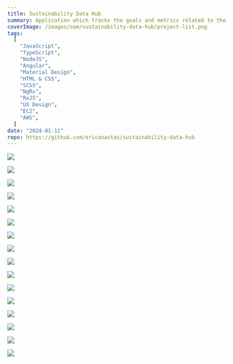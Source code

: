 ```yaml
---
title: Sustainability Data Hub
summary: Application which tracks the goals and metrics related to the energy use and carbon footprint of SOM projects
coverImage: /images/som/sustainability-data-hub/project-list.png
tags:
  [
    "JavaScript",
    "TypeScript",
    "NodeJS",
    "Angular",
    "Material Design",
    "HTML & CSS",
    "SCSS",
    "NgRx",
    "RxJS",
    "UX Design",
    "EC2",
    "AWS",
  ]
date: "2024-01-11"
repo: https://github.com/ericanastas/sustainability-data-hub
---
```


![](/images/som/sustainability-data-hub/project-summary.png)

![](/images/som/sustainability-data-hub/project-info.png)

![](/images/som/sustainability-data-hub/edit-project.png)

![](/images/som/sustainability-data-hub/goals.png)

![](/images/som/sustainability-data-hub/create-goal.png)

![](/images/som/sustainability-data-hub/create-cert-goal.png)

![](/images/som/sustainability-data-hub/edit-goal.png)

![](/images/som/sustainability-data-hub/analysis.png)

![](/images/som/sustainability-data-hub/create-task.png)

![](/images/som/sustainability-data-hub/edit-task.png)

![](/images/som/sustainability-data-hub/goal-metrics.png)

![](/images/som/sustainability-data-hub/goal-metrics2.png)

![](/images/som/sustainability-data-hub/client-review.png)

![](/images/som/sustainability-data-hub/create-client-review.png)

![](/images/som/sustainability-data-hub/edit-client-review.png)

![](/images/som/sustainability-data-hub/map.png)

